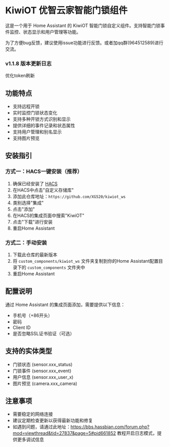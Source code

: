 # KiwiOT 优智云家智能门锁组件

这是一个用于 Home Assistant 的 KiwiOT 智能门锁自定义组件。支持智能门锁事件监控、状态显示和用户管理等功能。

为了方便bug反馈，建议使用issue功能进行反馈。或者加qq群(964512589)进行交流。

### v1.1.8 版本更新日志
优化token刷新

## 功能特点
- 支持远程开锁
- 实时监控门锁状态变化
- 支持多种开锁方式识别和显示
- 提供详细的事件记录和状态属性
- 支持用户管理和别名显示
- 支持图片预览

## 安装指引

### 方式一：HACS一键安装（推荐）
1. 确保已经安装了 [HACS](https://hacs.xyz/)
2. 在HACS中点击"自定义存储库"
3. 添加此仓库地址：`https://github.com/XG520/kiwiot_ws`
4. 类别选择"集成"
5. 点击"添加"
6. 在HACS的集成页面中搜索"KiwiOT"
7. 点击"下载"进行安装
8. 重启Home Assistant

### 方式二：手动安装
1. 下载此仓库的最新版本
2. 将 `custom_components/kiwiot_ws` 文件夹复制到你的Home Assistant配置目录下的 `custom_components` 文件夹中
3. 重启Home Assistant

## 配置说明

通过 Home Assistant 的集成页面添加，需要提供以下信息：
- 手机号（+86开头）
- 密码
- Client ID
- 是否忽略SSL证书验证（可选）

## 支持的实体类型

- 门锁状态 (sensor.xxx_status)
- 门锁事件 (sensor.xxx_event)
- 用户信息 (sensor.xxx_user_x)
- 图片预览 (camera.xxx_camera)

## 注意事项

- 需要稳定的网络连接
- 建议定期检查更新以获得最新功能和修复
- 如遇到问题，请通过此地址：https://bbs.hassbian.com/forum.php?mod=viewthread&tid=27837&page=5#pid661852 教程开启日志模式，提供更多调试信息